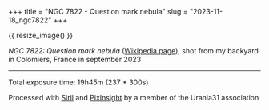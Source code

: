 +++
title = "NGC 7822 - Question mark nebula"
slug = "2023-11-18_ngc7822"
+++

{{ resize_image() }}

_NGC 7822: Question mark nebula_ ([Wikipedia page](https://en.wikipedia.org/wiki/NGC_7822)), shot from my backyard in Colomiers, France in september 2023

---

Total exposure time: 19h45m (237 \* 300s)

Processed with [Siril](https://siril.org) and [PixInsight](https://pixinsight.com/) by a member of the Urania31 association
